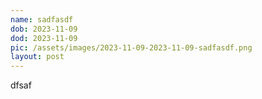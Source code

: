 ```yaml
---
name: sadfasdf
dob: 2023-11-09
dod: 2023-11-09
pic: /assets/images/2023-11-09-2023-11-09-sadfasdf.png
layout: post
---
```

dfsaf
